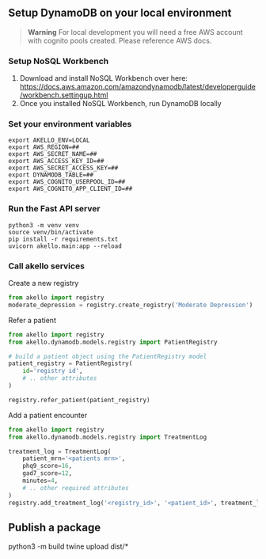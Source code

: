 ## Setup DynamoDB on your local environment

> **Warning**
For local development you will need a free AWS account with cognito pools created. Please reference AWS docs.


### Setup NoSQL Workbench
1. Download and install NoSQL Workbench over here: https://docs.aws.amazon.com/amazondynamodb/latest/developerguide/workbench.settingup.html
2. Once you installed NoSQL Workbench, run DynamoDB locally

### Set your environment variables
```commandline
export AKELLO_ENV=LOCAL
export AWS_REGION=## 
export AWS_SECRET_NAME=##  
export AWS_ACCESS_KEY_ID=##
export AWS_SECRET_ACCESS_KEY=##
export DYNAMODB_TABLE=##
export AWS_COGNITO_USERPOOL_ID=##
export AWS_COGNITO_APP_CLIENT_ID=##
```

### Run the Fast API server

```commandline
python3 -m venv venv 
source venv/bin/activate
pip install -r requirements.txt
uvicorn akello.main:app --reload
```

### Call akello services

Create a new registry
```python
from akello import registry
moderate_depression = registry.create_registry('Moderate Depression')
```

Refer a patient
```python
from akello import registry
from akello.dynamodb.models.registry import PatientRegistry

# build a patient object using the PatientRegistry model
patient_registry = PatientRegistry(
    id='registry id',
    # .. other attributes
)

registry.refer_patient(patient_registry)

```


Add a patient encounter
```python
from akello import registry
from akello.dynamodb.models.registry import TreatmentLog

treatment_log = TreatmentLog(
    patient_mrn='<patients mrn>',
    phq9_score=16,
    gad7_score=12,
    minutes=4,
    # .. other required attributes
)
registry.add_treatment_log('<registry_id>', '<patient_id>', treatment_log)
```



## Publish a package
python3 -m build
twine upload dist/*
